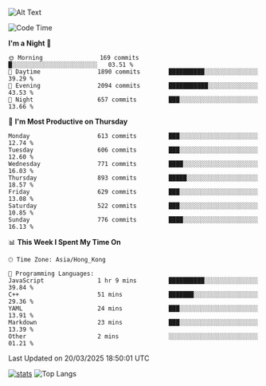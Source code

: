 ![Alt Text](https://media.tenor.com/3Gehha8RO-sAAAAC/goose-dance.gif)

<!--START_SECTION:waka-->
![Code Time](http://img.shields.io/badge/Code%20Time-426%20hrs%2026%20mins-blue)

**I'm a Night 🦉** 

```text
🌞 Morning                169 commits         █░░░░░░░░░░░░░░░░░░░░░░░░   03.51 % 
🌆 Daytime                1890 commits        ██████████░░░░░░░░░░░░░░░   39.29 % 
🌃 Evening                2094 commits        ███████████░░░░░░░░░░░░░░   43.53 % 
🌙 Night                  657 commits         ███░░░░░░░░░░░░░░░░░░░░░░   13.66 % 
```
📅 **I'm Most Productive on Thursday** 

```text
Monday                   613 commits         ███░░░░░░░░░░░░░░░░░░░░░░   12.74 % 
Tuesday                  606 commits         ███░░░░░░░░░░░░░░░░░░░░░░   12.60 % 
Wednesday                771 commits         ████░░░░░░░░░░░░░░░░░░░░░   16.03 % 
Thursday                 893 commits         █████░░░░░░░░░░░░░░░░░░░░   18.57 % 
Friday                   629 commits         ███░░░░░░░░░░░░░░░░░░░░░░   13.08 % 
Saturday                 522 commits         ███░░░░░░░░░░░░░░░░░░░░░░   10.85 % 
Sunday                   776 commits         ████░░░░░░░░░░░░░░░░░░░░░   16.13 % 
```


📊 **This Week I Spent My Time On** 

```text
🕑︎ Time Zone: Asia/Hong_Kong

💬 Programming Languages: 
JavaScript               1 hr 9 mins         ██████████░░░░░░░░░░░░░░░   39.84 % 
C++                      51 mins             ███████░░░░░░░░░░░░░░░░░░   29.36 % 
YAML                     24 mins             ███░░░░░░░░░░░░░░░░░░░░░░   13.91 % 
Markdown                 23 mins             ███░░░░░░░░░░░░░░░░░░░░░░   13.39 % 
Other                    2 mins              ░░░░░░░░░░░░░░░░░░░░░░░░░   01.21 % 
```


 Last Updated on 20/03/2025 18:50:01 UTC
<!--END_SECTION:waka-->
[![stats](https://github-readme-stats-rose-phi.vercel.app/api?username=jxncted&count_private=true)](https://github.com/jxncted/github-readme-stats)
![Top Langs](https://github-readme-stats-rose-phi.vercel.app/api/top-langs/?username=jxncted\&layout=compact&hide=c,assembly,jupyter%20notebook)
